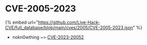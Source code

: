 # CVE-2005-2023
{% embed url="https://github.com/Live-Hack-CVE/full_database/blob/main/cves/2005/CVE-2005-2023.json" %}

* nokn0wthing ~> [CVE-2023-20052](https://www.alice-snow.ru/2005/database/cve-2005-2023/cve-2023-20052-nokn0wthing)